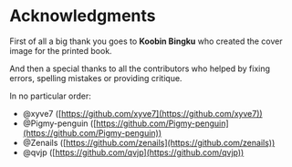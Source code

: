 # Acknowledgments

First of all a big thank you goes to **Koobin Bingku**  who created the cover image for the printed book.

And then a special thanks to all the contributors who helped by fixing errors, spelling mistakes or providing critique.

In no particular order:

- @xyve7 ([https://github.com/xyve7](https://github.com/xyve7))
- @Pigmy-penguin ([https://github.com/Pigmy-penguin](https://github.com/Pigmy-penguin))
- @Zenails ([https://github.com/zenails](https://github.com/zenails))
- @qvjp ([https://github.com/qvjp](https://github.com/qvjp))

